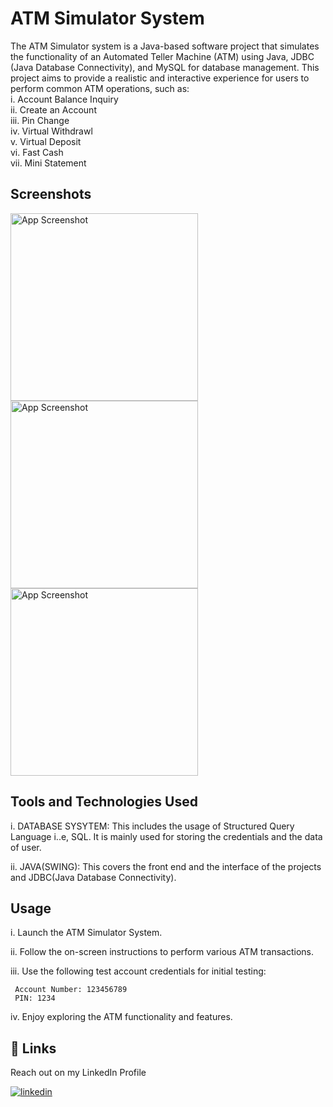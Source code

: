 # ATM Simulator System

The ATM Simulator system is a Java-based software project that simulates the functionality of an Automated Teller Machine (ATM) using Java, JDBC (Java Database Connectivity), and MySQL for database management. This project aims to provide a realistic and interactive experience for users to perform common ATM operations, such as:  
i.    Account Balance Inquiry  
ii.   Create an Account  
iii.  Pin Change  
iv.   Virtual Withdrawl  
v.    Virtual Deposit  
vi.   Fast Cash    
vii.  Mini Statement   


  



## Screenshots



<img src="https://github.com/shreyansh2024it/ATM-SIMULATOR-System/blob/1ba655b86172f80a3d49f77062f499c10841a652/atm.PNG" alt="App Screenshot" width="300px" height="300px">



<img src="https://github.com/shreyansh2024it/ATM-SIMULATOR-System/blob/1ba655b86172f80a3d49f77062f499c10841a652/ATM%20interface.png" alt="App Screenshot" width="300px" height="300px">



<img src="https://github.com/shreyansh2024it/ATM-SIMULATOR-System/blob/483156b9cab98068ebacb3b055235ef000e3a52d/image.png" alt="App Screenshot" width="300px" height="300px">



## Tools and Technologies Used
i. DATABASE SYSYTEM: This includes the usage of Structured Query Language i..e, SQL. It is mainly used for storing  the credentials and the data of user.


ii. JAVA(SWING): This covers the front end and the interface of the projects and JDBC(Java Database Connectivity).
## Usage
i. Launch the ATM Simulator System.

ii. Follow the on-screen instructions to perform various ATM transactions.

iii. Use the following test account credentials for initial testing:

     Account Number: 123456789
     PIN: 1234

iv. Enjoy exploring the ATM functionality and features.

## 🔗 Links
Reach out on my LinkedIn Profile

[![linkedin](https://img.shields.io/badge/linkedin-0A66C2?style=for-the-badge&logo=linkedin&logoColor=white)](https://www.linkedin.com/in/rajyash/)
